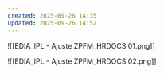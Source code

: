 ```yaml
---
created: 2025-09-26 14:35
updated: 2025-09-26 14:52
---
```

![[EDIA_IPL - Ajuste ZPFM_HRDOCS 01.png]]

![[EDIA_IPL - Ajuste ZPFM_HRDOCS 02.png]]

